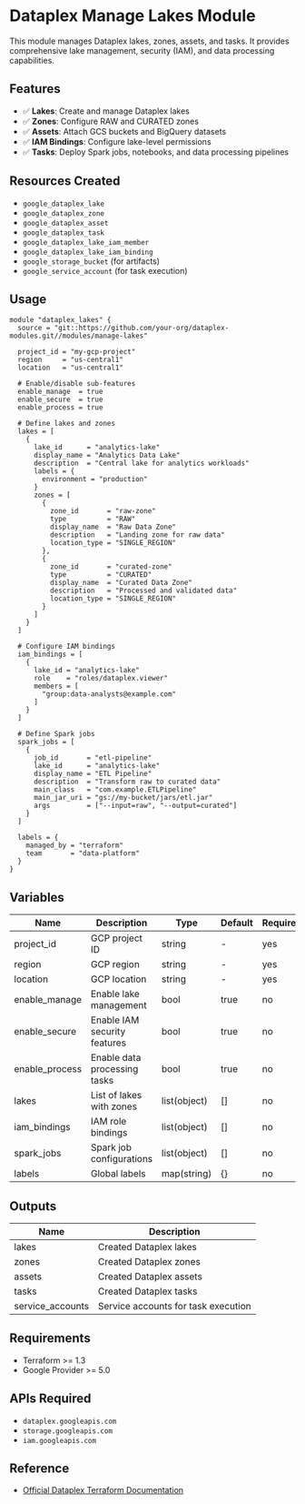 # Dataplex Manage Lakes Module

This module manages Dataplex lakes, zones, assets, and tasks. It provides comprehensive lake management, security (IAM), and data processing capabilities.

## Features

- ✅ **Lakes**: Create and manage Dataplex lakes
- ✅ **Zones**: Configure RAW and CURATED zones
- ✅ **Assets**: Attach GCS buckets and BigQuery datasets
- ✅ **IAM Bindings**: Configure lake-level permissions
- ✅ **Tasks**: Deploy Spark jobs, notebooks, and data processing pipelines

## Resources Created

- `google_dataplex_lake`
- `google_dataplex_zone`
- `google_dataplex_asset`
- `google_dataplex_task`
- `google_dataplex_lake_iam_member`
- `google_dataplex_lake_iam_binding`
- `google_storage_bucket` (for artifacts)
- `google_service_account` (for task execution)

## Usage

```hcl
module "dataplex_lakes" {
  source = "git::https://github.com/your-org/dataplex-modules.git//modules/manage-lakes"

  project_id = "my-gcp-project"
  region     = "us-central1"
  location   = "us-central1"

  # Enable/disable sub-features
  enable_manage  = true
  enable_secure  = true
  enable_process = true

  # Define lakes and zones
  lakes = [
    {
      lake_id      = "analytics-lake"
      display_name = "Analytics Data Lake"
      description  = "Central lake for analytics workloads"
      labels = {
        environment = "production"
      }
      zones = [
        {
          zone_id       = "raw-zone"
          type          = "RAW"
          display_name  = "Raw Data Zone"
          description   = "Landing zone for raw data"
          location_type = "SINGLE_REGION"
        },
        {
          zone_id       = "curated-zone"
          type          = "CURATED"
          display_name  = "Curated Data Zone"
          description   = "Processed and validated data"
          location_type = "SINGLE_REGION"
        }
      ]
    }
  ]

  # Configure IAM bindings
  iam_bindings = [
    {
      lake_id = "analytics-lake"
      role    = "roles/dataplex.viewer"
      members = [
        "group:data-analysts@example.com"
      ]
    }
  ]

  # Define Spark jobs
  spark_jobs = [
    {
      job_id       = "etl-pipeline"
      lake_id      = "analytics-lake"
      display_name = "ETL Pipeline"
      description  = "Transform raw to curated data"
      main_class   = "com.example.ETLPipeline"
      main_jar_uri = "gs://my-bucket/jars/etl.jar"
      args         = ["--input=raw", "--output=curated"]
    }
  ]

  labels = {
    managed_by = "terraform"
    team       = "data-platform"
  }
}
```

## Variables

| Name | Description | Type | Default | Required |
|------|-------------|------|---------|----------|
| project_id | GCP project ID | string | - | yes |
| region | GCP region | string | - | yes |
| location | GCP location | string | - | yes |
| enable_manage | Enable lake management | bool | true | no |
| enable_secure | Enable IAM security features | bool | true | no |
| enable_process | Enable data processing tasks | bool | true | no |
| lakes | List of lakes with zones | list(object) | [] | no |
| iam_bindings | IAM role bindings | list(object) | [] | no |
| spark_jobs | Spark job configurations | list(object) | [] | no |
| labels | Global labels | map(string) | {} | no |

## Outputs

| Name | Description |
|------|-------------|
| lakes | Created Dataplex lakes |
| zones | Created Dataplex zones |
| assets | Created Dataplex assets |
| tasks | Created Dataplex tasks |
| service_accounts | Service accounts for task execution |

## Requirements

- Terraform >= 1.3
- Google Provider >= 5.0

## APIs Required

- `dataplex.googleapis.com`
- `storage.googleapis.com`
- `iam.googleapis.com`

## Reference

- [Official Dataplex Terraform Documentation](https://cloud.google.com/dataplex/docs/terraform)
